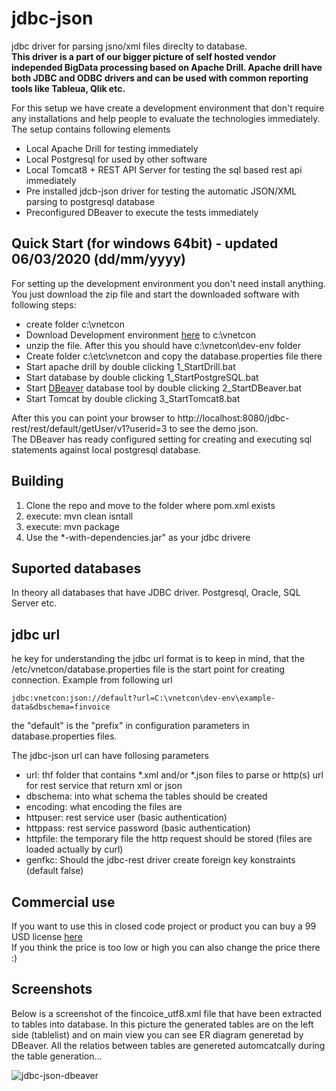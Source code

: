 # jdbc-json
jdbc driver for parsing jsno/xml files direclty to database.  
**This driver is a part of our bigger picture of self hosted vendor independed BigData processing based on Apache Drill. Apache drill have both JDBC and ODBC drivers and can be used with common reporting tools like Tableua, Qlik etc.**  
  
For this setup we have create a development environment that don't require any installations and help people to evaluate the 
technologies immediately. The setup contains following elements 

* Local Apache Drill for testing immediately
* Local Postgresql for used by other software
* Local Tomcat8 + REST API Server for testing the sql based rest api immediately
* Pre installed jdcb-json driver for testing the automatic JSON/XML parsing to postgresql database
* Preconfigured DBeaver to execute the tests immediately


## Quick Start (for windows 64bit) - updated 06/03/2020 (dd/mm/yyyy)
For setting up the development environment you don't need install anything. 
You just download the zip file and start the downloaded software with following steps:  

* create folder c:\vnetcon
* Download Development environment [here](http://vnetcon.s3-website-eu-west-1.amazonaws.com/dev-env.zip) to c:\vnetcon
* unzip the file. After this you should have c:\vnetcon\dev-env folder
* Create folder c:\etc\vnetcon and copy the database.properties file there
* Start apache drill by double clicking 1_StartDrill.bat
* Start database by double clicking 1_StartPostgreSQL.bat
* Start [DBeaver](https://dbeaver.io/) database tool by double clicking 2_StartDBeaver.bat
* Start Tomcat by double clicking 3_StartTomcat8.bat

After this you can point your browser to http://localhost:8080/jdbc-rest/rest/default/getUser/v1?userid=3 
to see the demo json.  
The DBeaver has ready configured setting for creating and executing sql statements against local postgresql database.


## Building
1. Clone the repo and move to the folder where pom.xml exists
2. execute: mvn clean isntall
3. execute: mvn package  
4. Use the *-with-dependencies.jar" as your jdbc drivere

## Suported databases
In theory all databases that have JDBC driver. Postgresql, Oracle, SQL Server etc.

## jdbc url
he key for understanding the jdbc url format is to keep in mind, that the /etc/vnetcon/database.properties file is the 
start point for creating connection. Example from following url
  
```
jdbc:vnetcon:json://default?url=C:\vnetcon\dev-env\example-data&dbschema=finvoice
```

  
the "default" is the "prefix" in configuration parameters in database.properties files.
  
The jdbc-json url can have follosing parameters

* url: thf folder that contains \*.xml and/or \*.json files to parse or http(s) url for rest service that return xml or json
* dbschema: into what schema the tables should be created
* encoding: what encoding the files are
* httpuser: rest service user (basic authentication)
* httppass: rest service password (basic authentication)
* httpfile: the temporary file the http request should be stored (files are loaded actually by curl)
* genfkc: Should the jdbc-rest driver create foreign key konstraints (default false)



## Commercial use
If you want to use this in closed code project or product you can buy a 99 USD license [here](https://vnetcon.com)  
If you think the price is too low or high you can also change the price there :)

## Screenshots
Below is a screenshot of the fincoice_utf8.xml file that have been extracted to tables into database.
In this picture the generated tables are on the left side (tablelist) and on main view you can see ER diagram generetad by DBeaver.
All the relatios between tables are genereted automcatcally during the table generation...

![jdbc-json-dbeaver](http://vnetcon.s3-website-eu-west-1.amazonaws.com/img/jdbc-rest-dbeaver.png)



